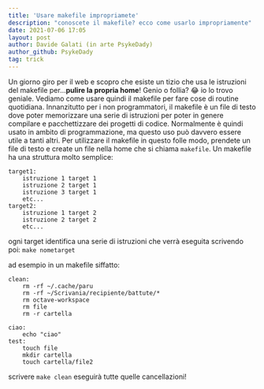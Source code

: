 ```yaml
---
title: 'Usare makefile impropriamete'
description: "conoscete il makefile? ecco come usarlo impropriamente"
date: 2021-07-06 17:05
layout: post
author: Davide Galati (in arte PsykeDady)
author_github: PsykeDady
tag: trick
---
```


Un giorno giro per il web e scopro che esiste un tizio che usa le istruzioni del makefile per...**pulire la propria home**! 
Genio o follia? 😂 io lo trovo geniale. Vediamo come usare quindi il makefile per fare cose di routine quotidiana. Innanzitutto per i non programmatori, il makefile è un file di testo dove poter memorizzare una serie di istruzioni per poter in genere compilare e pacchettizzare dei progetti di codice. 
Normalmente è quindi usato in ambito di programmazione, ma questo uso può davvero essere utile a tanti altri. Per utilizzare il makefile in questo folle modo, prendete un file di testo e create un file nella home che si chiama `makefile`. Un makefile ha una struttura molto semplice: 
```
target1: 
	istruzione 1 target 1
	istruzione 2 target 1
	istruzione 3 target 1
	etc...
target2:
	istruzione 1 target 2
	istruzione 2 target 2
	etc...	
```

ogni target identifica una serie di istruzioni che verrà eseguita scrivendo poi: 
`make nometarget`

ad esempio in un makefile siffatto: 
```
clean: 
	rm -rf ~/.cache/paru
	rm -rf ~/Scrivania/recipiente/battute/*
	rm octave-workspace
	rm file
	rm -r cartella

ciao: 
	echo "ciao"
test:
	touch file
	mkdir cartella
	touch cartella/file2

```

scrivere `make clean` eseguirà tutte quelle cancellazioni!
